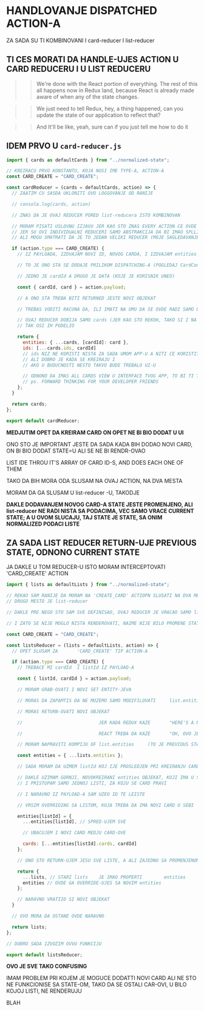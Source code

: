 # HANDLOVANJE DISPATCHED ACTION-A

ZA SADA SU TI KOMBINOVANI I card-reducer I list-reducer

## TI CES MORATI DA HANDLE-UJES ACTION U CARD REDUCERU I U LIST REDUCERU

> > We're done with the React portion of everything. The rest of this all happens now in Redux land, because React is already made aware of when any of the state changes.

> > We just need to tell Redux, hey, a thing happened, can you update the state of our application to reflect that?

> > And It'll be like, yeah, sure can if you just tell me how to do it

## IDEM PRVO U `card-reducer.js`

```javascript
import { cards as defaultCards } from "../normalized-state";

// KREIRACU PRVO KONSTANTU, KOJA NOSI IME TYPE-A, ACTION-A
const CARD_CREATE = "CARD_CREATE";

const cardReducer = (cards = defaultCards, action) => {
  // ZAATIM CU SASDA UKLONITI OVO LOGGOVANJE OD RANIJE

  // console.log(cards, action)

  // ZNAS DA JE OVAJ REDUCER PORED list-reducera ISTO KOMBINOVAN

  // MORAM PISATI USLOVNU IZJAVU JER KAO STO ZNAS EVERY ACTION CE OVDE BITI VIDLJIV NAKON DISPATCHINGA
  // JER SU OVI INDIVIDUALNI REDUCERI SAMO ABSTRAKCIJA DA BI IMAO SPLLITED CODE, ODNOSNO PODELJNE FAJLOVE ZA SVAKI REDUCER
  // ALI MOGU SMATRATI DA JE TO JEDAN VELIKI REDUCER (MOJE SAGLEDAVANJE)

  if (action.type === CARD_CREATE) {
    // IZ PAYLOADA, IZDVAJAM NOVI ID, NOVOG CARDA, I IZDVAJAM entities

    // TO JE ONO STA SE DODAJE PRILIKOM DISPATCHING-A (POGLEDAJ CardContainer I BICE TI JASNIJE)

    // JEDNO JE cardId A DRUGO JE DATA (KOJE JE KORISNIK UNEO)

    const { cardId, card } = action.payload;

    // A ONO STA TREBA BITI RETURNED JESTE NOVI OBJEKAT

    // TREBAS VODITI RACUNA DA, ILI IMATI NA UMU DA SE OVDE RADI SAMO O CARDS DELU DRVETA

    // OVAJ REDUCER DOBIJA SAMO cards (JER KAO STO REKOH, TAKO SI I NA POCETKU NORMALIZOVAO PODATKE)
    // TAK OSI IH PODELIO

    return {
      entities: { ...cards, [cardId]: card },
      ids: [...cards.ids, cardId]
      // ids NIZ NE KORISTI NISTA ZA SADA UMOM APP-U A NITI CE KORISTITI
      // ALI DOBRO JE KADA SE KREIRAJU I
      // AKO U BUDUCNOSTI NESTO TAKVO BUDE TREBALO UI-U

      // ODNONO DA IMAS ALL CARDS VIEW U INTERFACE TVOG APP, TO BI TI TREBALO
      // ps. FORWARD THINKING FOR YOUR DEVELOPER FRIENDS
    };
  }

  return cards;
};

export default cardReducer;
```

**MEDJUTIM OPET DA KREIRAM CARD ON OPET NE BI BIO DODAT U UI**

ONO STO JE IMPORTANT JESTE DA SADA KADA BIH DODAO NOVI CARD, ON BI BIO DODAT STATE=U ALI SE NE BI RENDR-OVAO

LIST IDE THROU IT'S ARRAY OF CARD ID-S, AND DOES EACH ONE OF THEM

TAKO DA BIH MORA ODA SLUSAM NA OVAJ ACTION, NA DVA MESTA

MORAM DA GA SLUSAM U list-reducer -U, TAKODJE

**DAKLE DODAVANJEM NOVOG CARD-A STATE JESTE PROMENJENO, ALI list-reducer NE RADI NISTA SA PODACIMA, VEC SAMO VRACE CURRENT STATE; A U OVOM SLUCAJU, TAJ STATE JE STATE, SA ONIM NORMALIZED PODACI LISTE**

## ZA SADA LIST REDUCER RETURN-UJE PREVIOUS STATE, ODNONO CURRENT STATE

JA DAKLE U TOM REDUCER-U ISTO MORAM INTERCEPTOVATI 'CARD_CREATE' ACTION

```javascript
import { lists as defaultLists } from "../normalized-state";

// REKAO SAM RANIJE DA MORAM NA 'CREATE_CARD' ACTIOPN SLUSATI NA DVA MESTA
// DRUGO MESTO JE list-reducer

// DAKLE PRE NEGO STO SAM SVE DEFINISAO, OVAJ REDUCER JE VRACAO SAMO lists

// I ZATO SE NIJE MOGLO NISTA RENDEROVATI, NAIME NIJE BILO PROMENE STATE-A

const CARD_CREATE = "CARD_CREATE";

const listsReducer = (lists = defaultLists, action) => {
  // OPET SLUSAM ZA       'CARD_CREATE' TIP ACTION-A

  if (action.type === CARD_CREATE) {
    // TREBACE MI cardId  I listId IZ PAYLOAD-A

    const { listId, cardId } = action.payload;

    // MORAM GRAB-OVATI I NOVI SET ENTITY-JEVA

    // MORAS DA ZAPAMTIS DA NE MOZEMO SAMO MODIFILOVATI     list.entities

    // MORAS RETURN-OVATI NOVI OBJEKAT

    //                            JER KADA REDUX KAZE       "HERE'S A NEW STATE OF THE WORLD"

    //                            REACT TREBA DA KAZE       "OH, OVO JE DIFFERENT OBJECT"

    // MORAM NAPRAVITI KOMPIJU OF list.entities     (TO JE PREVIOUS STATE)

    const entities = { ...lists.entities };

    // SADA MORAM DA UZMEM listId KOJ IJE PROSLEDJEN PRI KREIRANJU CARD-A (ZATO STO SE CARD PRIPADA ODREDJENOJ LISTI)

    // DAKLE UZIMAM GORNJI, NOVOKREIRANI entities OBJEKAT, KOJI IMA U SEBI SVE LISTE
    // I PRISTUPAM SAMO JEDNOJ LISTI, ZA KOJU SE CARD PRAVI

    // I NARAVNO IZ PAYLOAD-A SAM UZEO ID TE LEISTE

    // VRSIM OVERRIDING SA LISTOM, KOJA TREBA DA IMA NOVI CARD U SEBI

    entities[listId] = {
      ...entities[listId], // SPRED-UJEM SVE

      // UBACUJEM I NOVI CARD MEDJU CARD-OVE

      cards: [...entities[listId].cards, cardId]
    };

    // ONO STO RETURN-UJEM JESU SVE LISTE, A ALI ZAJEDNO SA PROMENJENOM LISTOM

    return {
      ...lists, // STARI lists    JE IMAO PROPERTI        entities
      entities // OVDE GA OVERRIDE-UJES SA NOVIM entities
    };

    // NARAVNO VRATIIO SI NOVI OBJEKAT
  }

  // OVO MORA DA OSTANE OVDE NARAVNO

  return lists;
};

// DOBRO SADA IZVOZIM OVVU FUNKCIJU

export default listsReducer;
```

**OVO JE SVE TAKO CONFUSING**

IMAM PROBLEM PRI KOJEM JE MOGUCE DODATTI NOVI CARD ALI NE STO NE FUNKCIONISE SA STATE-OM, TAKO DA SE OSTALI CAR-OVI, U BILO KOJOJ LISTI, NE RENDERUJU

BLAH
